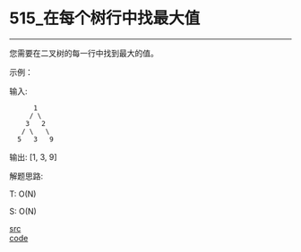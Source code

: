 # 515_在每个树行中找最大值

---

您需要在二叉树的每一行中找到最大的值。

示例：

输入: 

          1
         / \
        3   2
       / \   \  
      5   3   9 

输出: [1, 3, 9]


解题思路:

T: O(N)

S: O(N)

[src](https://leetcode-cn.com/problems/find-largest-value-in-each-tree-row/) <br>
[code](code/515.c) <br>
